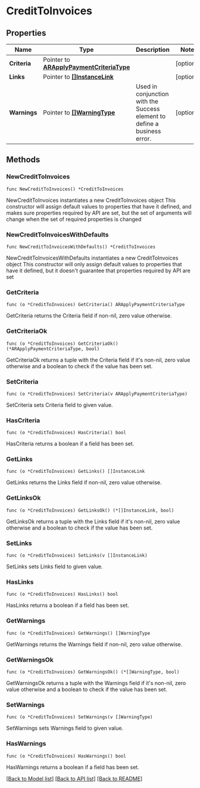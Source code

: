# CreditToInvoices

## Properties

Name | Type | Description | Notes
------------ | ------------- | ------------- | -------------
**Criteria** | Pointer to [**ARApplyPaymentCriteriaType**](ARApplyPaymentCriteriaType.md) |  | [optional] 
**Links** | Pointer to [**[]InstanceLink**](InstanceLink.md) |  | [optional] 
**Warnings** | Pointer to [**[]WarningType**](WarningType.md) | Used in conjunction with the Success element to define a business error. | [optional] 

## Methods

### NewCreditToInvoices

`func NewCreditToInvoices() *CreditToInvoices`

NewCreditToInvoices instantiates a new CreditToInvoices object
This constructor will assign default values to properties that have it defined,
and makes sure properties required by API are set, but the set of arguments
will change when the set of required properties is changed

### NewCreditToInvoicesWithDefaults

`func NewCreditToInvoicesWithDefaults() *CreditToInvoices`

NewCreditToInvoicesWithDefaults instantiates a new CreditToInvoices object
This constructor will only assign default values to properties that have it defined,
but it doesn't guarantee that properties required by API are set

### GetCriteria

`func (o *CreditToInvoices) GetCriteria() ARApplyPaymentCriteriaType`

GetCriteria returns the Criteria field if non-nil, zero value otherwise.

### GetCriteriaOk

`func (o *CreditToInvoices) GetCriteriaOk() (*ARApplyPaymentCriteriaType, bool)`

GetCriteriaOk returns a tuple with the Criteria field if it's non-nil, zero value otherwise
and a boolean to check if the value has been set.

### SetCriteria

`func (o *CreditToInvoices) SetCriteria(v ARApplyPaymentCriteriaType)`

SetCriteria sets Criteria field to given value.

### HasCriteria

`func (o *CreditToInvoices) HasCriteria() bool`

HasCriteria returns a boolean if a field has been set.

### GetLinks

`func (o *CreditToInvoices) GetLinks() []InstanceLink`

GetLinks returns the Links field if non-nil, zero value otherwise.

### GetLinksOk

`func (o *CreditToInvoices) GetLinksOk() (*[]InstanceLink, bool)`

GetLinksOk returns a tuple with the Links field if it's non-nil, zero value otherwise
and a boolean to check if the value has been set.

### SetLinks

`func (o *CreditToInvoices) SetLinks(v []InstanceLink)`

SetLinks sets Links field to given value.

### HasLinks

`func (o *CreditToInvoices) HasLinks() bool`

HasLinks returns a boolean if a field has been set.

### GetWarnings

`func (o *CreditToInvoices) GetWarnings() []WarningType`

GetWarnings returns the Warnings field if non-nil, zero value otherwise.

### GetWarningsOk

`func (o *CreditToInvoices) GetWarningsOk() (*[]WarningType, bool)`

GetWarningsOk returns a tuple with the Warnings field if it's non-nil, zero value otherwise
and a boolean to check if the value has been set.

### SetWarnings

`func (o *CreditToInvoices) SetWarnings(v []WarningType)`

SetWarnings sets Warnings field to given value.

### HasWarnings

`func (o *CreditToInvoices) HasWarnings() bool`

HasWarnings returns a boolean if a field has been set.


[[Back to Model list]](../README.md#documentation-for-models) [[Back to API list]](../README.md#documentation-for-api-endpoints) [[Back to README]](../README.md)


